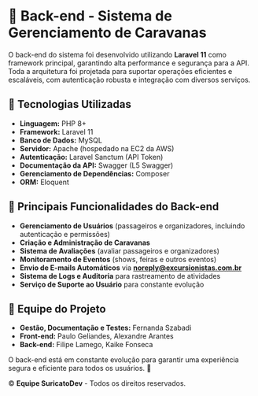 # 🚀 Back-end - Sistema de Gerenciamento de Caravanas  

O back-end do sistema foi desenvolvido utilizando **Laravel 11** como framework principal, garantindo alta performance e segurança para a API. Toda a arquitetura foi projetada para suportar operações eficientes e escaláveis, com autenticação robusta e integração com diversos serviços.  

## 🔧 Tecnologias Utilizadas  

- **Linguagem:** PHP 8+  
- **Framework:** Laravel 11  
- **Banco de Dados:** MySQL
- **Servidor:** Apache (hospedado na EC2 da AWS)  
- **Autenticação:** Laravel Sanctum (API Token)  
- **Documentação da API:** Swagger (L5 Swagger)  
- **Gerenciamento de Dependências:** Composer  
- **ORM:** Eloquent

## 📌 Principais Funcionalidades do Back-end  

- **Gerenciamento de Usuários** (passageiros e organizadores, incluindo autenticação e permissões)  
- **Criação e Administração de Caravanas**  
- **Sistema de Avaliações** (avaliar passageiros e organizadores)  
- **Monitoramento de Eventos** (shows, feiras e outros eventos)  
- **Envio de E-mails Automáticos** via **noreply@excursionistas.com.br**
- **Sistema de Logs e Auditoria** para rastreamento de atividades
- **Serviço de Suporte ao Usuário** para constante evolução

## 👥 Equipe do Projeto  

- **Gestão, Documentação e Testes:** Fernanda Szabadi  
- **Front-end:** Paulo Geliandes, Alexandre Arantes  
- **Back-end:** Filipe Lamego, Kaike Fonseca  

O back-end está em constante evolução para garantir uma experiência segura e eficiente para todos os usuários. 🚀  

© **Equipe SuricatoDev** - Todos os direitos reservados. 
